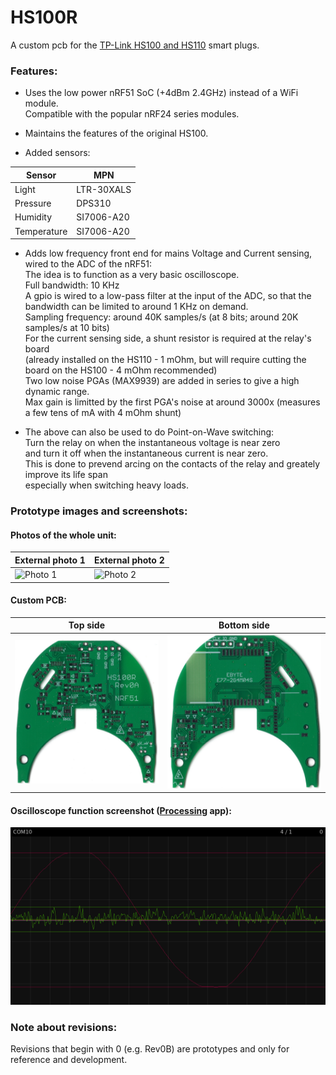 # HS100R  
  
A custom pcb for the [TP-Link HS100 and HS110](https://www.tp-link.com/en/home-networking/smart-plug/hs110/) smart plugs.  
  
### Features:  
  
  - Uses the low power nRF51 SoC (+4dBm 2.4GHz) instead of a WiFi module.  
    Compatible with the popular nRF24 series modules.  
  
  - Maintains the features of the original HS100.  
  
  - Added sensors:  
  
Sensor      | MPN  
------------|-----  
Light       | LTR-30XALS  
Pressure    | DPS310  
Humidity    | SI7006-A20  
Temperature | SI7006-A20  
  
  - Adds low frequency front end for mains Voltage and Current sensing, wired to the ADC of the nRF51:  
    The idea is to function as a very basic oscilloscope.  
    Full bandwidth: 10 KHz  
      A gpio is wired to a low-pass filter at the input of the ADC, so that the bandwidth can be limited to around 1 KHz on demand.  
    Sampling frequency: around 40K samples/s (at 8 bits; around 20K samples/s at 10 bits)  
    For the current sensing side, a shunt resistor is required at the relay's board  
    (already installed on the HS110 - 1 mOhm, but will require cutting the board on the HS100 - 4 mOhm recommended)  
    Two low noise PGAs (MAX9939) are added in series to give a high dynamic range.  
    Max gain is limitted by the first PGA's noise at around 3000x (measures a few tens of mA with 4 mOhm shunt)  
  
  - The above can also be used to do Point-on-Wave switching:  
    Turn the relay on when the instantaneous voltage is near zero  
    and turn it off when the instantaneous current is near zero.  
    This is done to prevend arcing on the contacts of the relay and greately improve its life span  
    especially when switching heavy loads.  
  
### Prototype images and screenshots:  
  
#### Photos of the whole unit:
External photo 1 | External photo 2
-----------------|------------------
![Photo 1](https://upload.wikimedia.org/wikipedia/commons/thumb/5/5e/TP-Link-Kasa-Amazon-Alexa-Zubeh%C3%B6r-Smart-Home-WLAN-Steckdose-HS110.jpg/768px-TP-Link-Kasa-Amazon-Alexa-Zubeh%C3%B6r-Smart-Home-WLAN-Steckdose-HS110.jpg) | ![Photo 2](https://upload.wikimedia.org/wikipedia/commons/thumb/6/6b/TP-Link-Kasa-Amazon-Alexa-Zubeh%C3%B6r-Smart-Home-WLAN-Steckdose-HS110.4.jpg/850px-TP-Link-Kasa-Amazon-Alexa-Zubeh%C3%B6r-Smart-Home-WLAN-Steckdose-HS110.4.jpg)
  
#### Custom PCB:
Top side | Bottom side
---------|-------------
![PCB top side](Rev0A/Images/HS100R%20Rev0A%20600dpi%20top.jpg) | ![PCB bottom side](Rev0A/Images/HS100R%20Rev0A%20600dpi%20bot.jpg)

#### Oscilloscope function screenshot ([Processing](https://en.wikipedia.org/wiki/Processing_(programming_language)) app):
![Screenshot](Rev0A/HS100R%20ADC%20Graphs/final.png)

### Note about revisions:  
  
Revisions that begin with 0 (e.g. Rev0B) are prototypes and only for reference and development.  
